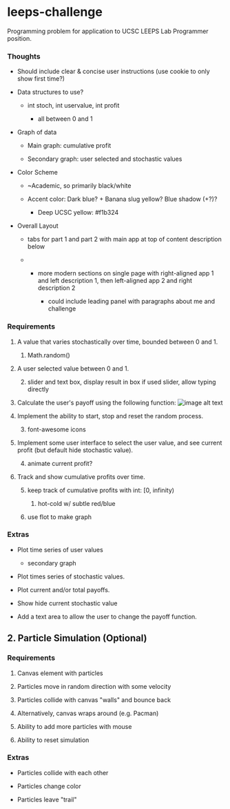 # leeps-challenge
Programming problem for application to UCSC LEEPS Lab Programmer position.

### Thoughts

* Should include clear & concise user instructions (use cookie to only show first time?)

* Data structures to use?

    * int stoch, int uservalue, int profit

        * all between 0 and 1

* Graph of data

    * Main graph: cumulative profit

    * Secondary graph: user selected and stochastic values

* Color Scheme

    * ~Academic, so primarily black/white

    * Accent color: Dark blue? + Banana slug yellow? Blue shadow (+?)?

        * Deep UCSC yellow: #f1b324

* Overall Layout

    * tabs for part 1 and part 2 with main app at top of content description below

    * + more modern sections on single page with right-aligned app 1 and left description 1, then left-aligned app 2 and right description 2

        * could include leading panel with paragraphs about me and challenge

### Requirements

1. A value that varies stochastically over time, bounded between 0 and 1.

    1. Math.random()

2. A user selected value between 0 and 1.

    2. slider and text box, display result in box if used slider, allow typing directly

3. Calculate the user's payoff using the following function: ![image alt text](image_0.gif)

4. Implement the ability to start, stop and reset the random process.

    3. font-awesome icons

5. Implement some user interface to select the user value, and see current profit (but default hide stochastic value).

    4. animate current profit?

6. Track and show cumulative profits over time.

    5. keep track of cumulative profits with int: [0, infinity)

        1. hot-cold w/ subtle red/blue

    6. use flot to make graph

### Extras

* Plot time series of user values

    * secondary graph

* Plot times series of stochastic values.

* Plot current and/or total payoffs.

* Show hide current stochastic value

* Add a text area to allow the user to change the payoff function.

## 2. Particle Simulation (Optional)

### Requirements

1. Canvas element with particles

2. Particles move in random direction with some velocity

3. Particles collide with canvas "walls" and bounce back

4. Alternatively, canvas wraps around (e.g. Pacman)

5. Ability to add more particles with mouse

6. Ability to reset simulation

### Extras

* Particles collide with each other

* Particles change color

* Particles leave "trail"

